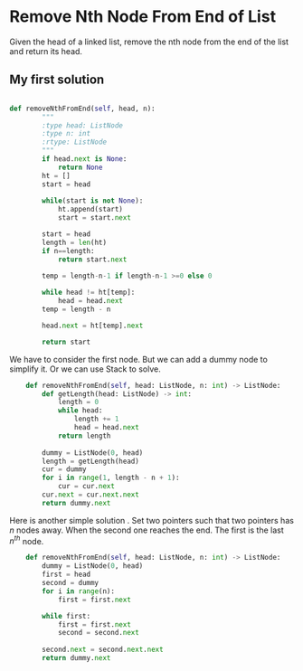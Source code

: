 # Remove Nth Node From End of List
Given the head of a linked list, remove the nth node from the end of the list and return its head.


## My first solution
```python 

def removeNthFromEnd(self, head, n):
        """
        :type head: ListNode
        :type n: int
        :rtype: ListNode
        """
        if head.next is None:
            return None
        ht = []
        start = head
        
        while(start is not None):
            ht.append(start)
            start = start.next

        start = head
        length = len(ht)
        if n==length:
            return start.next

        temp = length-n-1 if length-n-1 >=0 else 0
        
        while head != ht[temp]:
            head = head.next
        temp = length - n

        head.next = ht[temp].next

        return start
```
We have to consider the first node. But we can add a dummy node to simplify it. Or we can use Stack to solve.
```python
    def removeNthFromEnd(self, head: ListNode, n: int) -> ListNode:
        def getLength(head: ListNode) -> int:
            length = 0
            while head:
                length += 1
                head = head.next
            return length
        
        dummy = ListNode(0, head)
        length = getLength(head)
        cur = dummy
        for i in range(1, length - n + 1):
            cur = cur.next
        cur.next = cur.next.next
        return dummy.next

```
Here is another simple solution . Set two pointers such that two pointers has $n$ nodes away. When the second one reaches the end. The first is the last $n^{th}$ node.

```python
    def removeNthFromEnd(self, head: ListNode, n: int) -> ListNode:
        dummy = ListNode(0, head)
        first = head
        second = dummy
        for i in range(n):
            first = first.next

        while first:
            first = first.next
            second = second.next
        
        second.next = second.next.next
        return dummy.next

```



